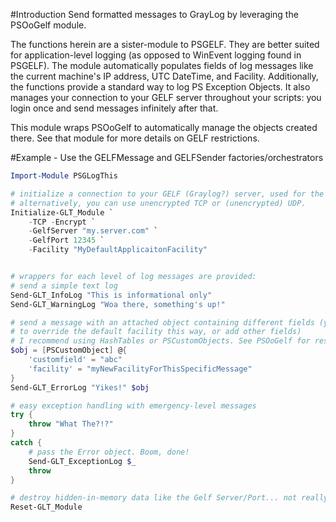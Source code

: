 #Introduction
Send formatted messages to GrayLog by leveraging the PSOoGelf module.

The functions herein are a sister-module to PSGELF. They are better suited for application-level
logging (as opposed to WinEvent logging found in PSGELF). The module automatically populates fields of log messages
like the current machine's IP address, UTC DateTime, and Facility. Additionally, the functions provide a
standard way to log PS Exception Objects. It also manages your connection to your
GELF server throughout your scripts: you login once and send messages
infinitely after that.

This module wraps PSOoGelf to automatically manage the objects created there. See
that module for more details on GELF restrictions.

#Example - Use the GELFMessage and GELFSender factories/orchestrators 
```Powershell
Import-Module PSGLogThis

# initialize a connection to your GELF (Graylog?) server, used for the rest of the script
# alternatively, you can use unencrypted TCP or (unencrypted) UDP.
Initialize-GLT_Module `
    -TCP -Encrypt `
    -GelfServer "my.server.com" `
    -GelfPort 12345 `
    -Facility "MyDefaultApplicaitonFacility"


# wrappers for each level of log messages are provided:
# send a simple text log
Send-GLT_InfoLog "This is informational only"
Send-GLT_WarningLog "Woa there, something's up!"

# send a message with an attached object containing different fields (you can opt
# to override the default facility this way, or add other fields)
# I recommend using HashTables or PSCustomObjects. See PSOoGelf for restrictions.
$obj = [PSCustomObject] @{
    'customfield' = "abc"
    'facility' = "myNewFacilityForThisSpecificMessage"
}
Send-GLT_ErrorLog "Yikes!" $obj

# easy exception handling with emergency-level messages
try {
    throw "What The?!?"
}
catch {
    # pass the Error object. Boom, done!
    Send-GLT_ExceptionLog $_
    throw
}

# destroy hidden-in-memory data like the Gelf Server/Port... not really required.
Reset-GLT_Module
```
